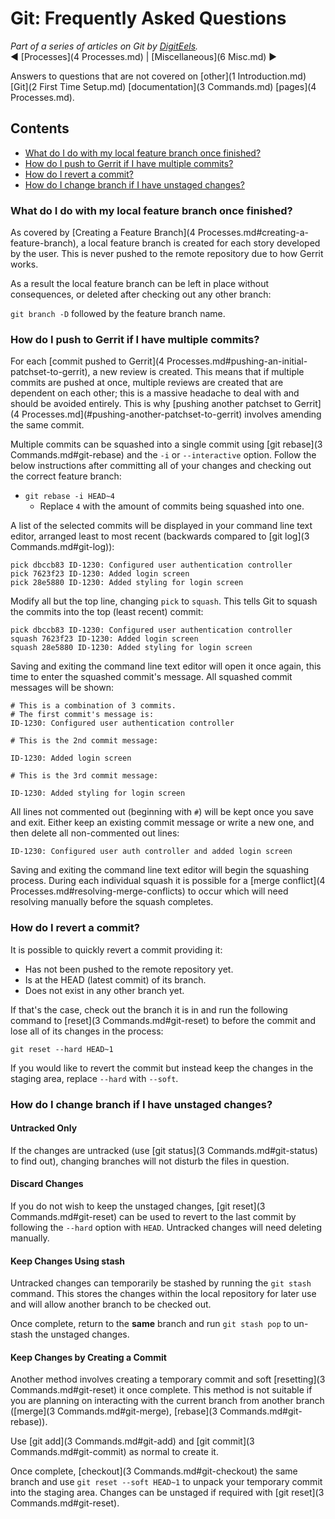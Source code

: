 # Git: Frequently Asked Questions

*Part of a series of articles on Git by [DigitEels](https://github.com/digiteels).*  
:arrow_backward: [Processes](4 Processes.md) | [Miscellaneous](6 Misc.md) :arrow_forward:

Answers to questions that are not covered on [other](1 Introduction.md)
[Git](2 First Time Setup.md) [documentation](3 Commands.md) [pages](4 Processes.md).

## Contents

- [What do I do with my local feature branch once finished?](#what-do-i-do-with-my-local-feature-branch-once-finished)
- [How do I push to Gerrit if I have multiple commits?](#how-do-i-push-to-gerrit-if-i-have-multiple-commits)
- [How do I revert a commit?](#how-do-i-revert-a-commit)
- [How do I change branch if I have unstaged changes?](#how-do-i-change-branch-if-i-have-unstaged-changes)

### What do I do with my local feature branch once finished?

As covered by [Creating a Feature Branch](4 Processes.md#creating-a-feature-branch), a local
feature branch is created for each story developed by the user. This is never pushed to the remote
repository due to how Gerrit works.

As a result the local feature branch can be left in place without consequences, or deleted after
checking out any other branch:

`git branch -D` followed by the feature branch name.

### How do I push to Gerrit if I have multiple commits?

For each [commit pushed to Gerrit](4 Processes.md#pushing-an-initial-patchset-to-gerrit), a new
review is created. This means that if multiple commits are pushed at once, multiple reviews are
created that are dependent on each other; this is a massive headache to deal with and should be
avoided entirely. This is why
[pushing another patchset to Gerrit](4 Processes.md](#pushing-another-patchset-to-gerrit) involves
amending the same commit.

Multiple commits can be squashed into a single commit using [git rebase](3 Commands.md#git-rebase)
and the `-i` or `--interactive` option. Follow the below instructions after committing all of your
changes and checking out the correct feature branch:

- `git rebase -i HEAD~4`
  - Replace `4` with the amount of commits being squashed into one.

A list of the selected commits will be displayed in your command line text editor, arranged least
to most recent (backwards compared to [git log](3 Commands.md#git-log)):

```
pick dbccb83 ID-1230: Configured user authentication controller
pick 7623f23 ID-1230: Added login screen
pick 28e5880 ID-1230: Added styling for login screen
```

Modify all but the top line, changing `pick` to `squash`. This tells Git to squash the commits into
the top (least recent) commit:

```
pick dbccb83 ID-1230: Configured user authentication controller
squash 7623f23 ID-1230: Added login screen
squash 28e5880 ID-1230: Added styling for login screen
```

Saving and exiting the command line text editor will open it once again, this time to enter the
squashed commit's message. All squashed commit messages will be shown:

```
# This is a combination of 3 commits.
# The first commit's message is:
ID-1230: Configured user authentication controller

# This is the 2nd commit message:

ID-1230: Added login screen

# This is the 3rd commit message:

ID-1230: Added styling for login screen
```

All lines not commented out (beginning with `#`) will be kept once you save and exit. Either keep
an existing commit message or write a new one, and then delete all non-commented out lines:

```
ID-1230: Configured user auth controller and added login screen
```
Saving and exiting the command line text editor will begin the squashing process. During each
individual squash it is possible for a [merge conflict](4 Processes.md#resolving-merge-conflicts) to
occur which will need resolving manually before the squash completes.

### How do I revert a commit?

It is possible to quickly revert a commit providing it:

- Has not been pushed to the remote repository yet.
- Is at the HEAD (latest commit) of its branch.
- Does not exist in any other branch yet.

If that's the case, check out the branch it is in and run the following command to
[reset](3 Commands.md#git-reset) to before the commit and lose all of its changes in the process:

`git reset --hard HEAD~1`

If you would like to revert the commit but instead keep the changes in the staging area, replace
`--hard` with `--soft`.

### How do I change branch if I have unstaged changes?

#### Untracked Only

If the changes are untracked (use [git status](3 Commands.md#git-status) to find out), changing
branches will not disturb the files in question.

#### Discard Changes

If you do not wish to keep the unstaged changes, [git reset](3 Commands.md#git-reset) can be used to
revert to the last commit by following the `--hard` option with `HEAD`. Untracked changes will need
deleting manually.

#### Keep Changes Using stash

Untracked changes can temporarily be stashed by running the `git stash` command. This stores the
changes within the local repository for later use and will allow another branch to be checked out.

Once complete, return to the **same** branch and run `git stash pop` to un-stash the unstaged
changes.

#### Keep Changes by Creating a Commit

Another method involves creating a temporary commit and soft [resetting](3 Commands.md#git-reset) it
once complete. This method is not suitable if you are planning on interacting with the current
branch from another branch ([merge](3 Commands.md#git-merge), [rebase](3 Commands.md#git-rebase)).

Use [git add](3 Commands.md#git-add) and [git commit](3 Commands.md#git-commit) as normal to create
it.

Once complete, [checkout](3 Commands.md#git-checkout) the same branch and use
`git reset --soft HEAD~1` to unpack your temporary commit into the staging area. Changes can be
unstaged if required with [git reset](3 Commands.md#git-reset).
